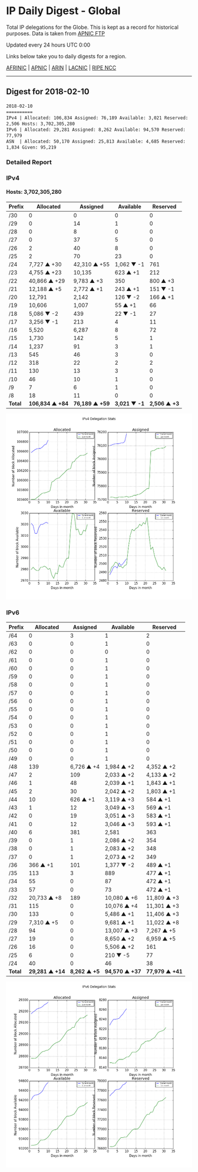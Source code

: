 # IP Daily Digest - Global

Total IP delegations for the Globe. This is kept as a record for historical purposes. Data is taken from [APNIC FTP](https://ftp.apnic.net/)

Updated every 24 hours UTC 0:00

Links below take you to daily digests for a region.

[AFRINIC](./archives/AFRINIC/) | [APNIC](./archives/APNIC/) | [ARIN](./archives/ARIN/) | [LACNIC](./archives/LACNIC/) | [RIPE NCC](./archives/RIPE_NCC/)

---

## Digest for 2018-02-10
```
2018-02-10
==========
IPv4 | Allocated: 106,834 Assigned: 76,189 Available: 3,021 Reserved: 2,506 Hosts: 3,702,305,280
IPv6 | Allocated: 29,281 Assigned: 8,262 Available: 94,570 Reserved: 77,979
ASN  | Allocated: 50,170 Assigned: 25,813 Available: 4,685 Reserved: 1,834 Given: 95,219
```

### Detailed Report

### IPv4

#### Hosts: **3,702,305,280**

| Prefix | Allocated | Assigned | Available | Reserved |
| ----- | ----- | ----- | ----- | ----- |
| /30 | 0 | 0 | 0 | 0 |
| /29 | 0 | 14 | 1 | 0 |
| /28 | 0 | 8 | 0 | 0 |
| /27 | 0 | 37 | 5 | 0 |
| /26 | 2 | 40 | 8 | 0 |
| /25 | 2 | 70 | 23 | 0 |
| /24 | 7,727 ▲ +30 | 42,310 ▲ +55 | 1,062 ▼ -1 | 761 |
| /23 | 4,755 ▲ +23 | 10,135 | 623 ▲ +1 | 212 |
| /22 | 40,866 ▲ +29 | 9,783 ▲ +3 | 350 | 800 ▲ +3 |
| /21 | 12,188 ▲ +5 | 2,772 ▲ +1 | 243 ▲ +1 | 151 ▼ -1 |
| /20 | 12,791 | 2,142 | 126 ▼ -2 | 166 ▲ +1 |
| /19 | 10,606 | 1,007 | 55 ▲ +1 | 66 |
| /18 | 5,086 ▼ -2 | 439 | 22 ▼ -1 | 27 |
| /17 | 3,256 ▼ -1 | 213 | 4 | 11 |
| /16 | 5,520 | 6,287 | 8 | 72 |
| /15 | 1,730 | 142 | 5 | 1 |
| /14 | 1,237 | 91 | 3 | 1 |
| /13 | 545 | 46 | 3 | 0 |
| /12 | 318 | 22 | 2 | 2 |
| /11 | 130 | 13 | 3 | 0 |
| /10 | 46 | 10 | 1 | 0 |
| /9 | 7 | 6 | 1 | 0 |
| /8 | 18 | 11 | 0 | 0 |
| **Total** | **106,834 ▲ +84** | **76,189 ▲ +59** | **3,021 ▼ -1** | **2,506 ▲ +3** |

![ipv4-stats](ipv4-figure.png)

### IPv6

| Prefix | Allocated | Assigned | Available | Reserved |
| ----- | ----- | ----- | ----- | ----- |
| /64 | 0 | 3 | 1 | 2 |
| /63 | 0 | 0 | 1 | 0 |
| /62 | 0 | 0 | 0 | 0 |
| /61 | 0 | 0 | 1 | 0 |
| /60 | 0 | 0 | 1 | 0 |
| /59 | 0 | 0 | 1 | 0 |
| /58 | 0 | 0 | 1 | 0 |
| /57 | 0 | 0 | 1 | 0 |
| /56 | 0 | 0 | 1 | 0 |
| /55 | 0 | 0 | 1 | 0 |
| /54 | 0 | 0 | 1 | 0 |
| /53 | 0 | 0 | 1 | 0 |
| /52 | 0 | 0 | 1 | 0 |
| /51 | 0 | 0 | 1 | 0 |
| /50 | 0 | 0 | 1 | 0 |
| /49 | 0 | 0 | 1 | 0 |
| /48 | 139 | 6,726 ▲ +4 | 1,984 ▲ +2 | 4,352 ▲ +2 |
| /47 | 2 | 109 | 2,033 ▲ +2 | 4,133 ▲ +2 |
| /46 | 1 | 48 | 2,039 ▲ +1 | 1,843 ▲ +1 |
| /45 | 2 | 30 | 2,042 ▲ +2 | 1,803 ▲ +1 |
| /44 | 10 | 626 ▲ +1 | 3,119 ▲ +3 | 584 ▲ +1 |
| /43 | 1 | 12 | 3,049 ▲ +3 | 569 ▲ +1 |
| /42 | 0 | 19 | 3,051 ▲ +3 | 583 ▲ +1 |
| /41 | 0 | 12 | 3,046 ▲ +3 | 593 ▲ +1 |
| /40 | 6 | 381 | 2,581 | 363 |
| /39 | 0 | 1 | 2,086 ▲ +2 | 354 |
| /38 | 0 | 1 | 2,083 ▲ +2 | 348 |
| /37 | 0 | 1 | 2,073 ▲ +2 | 349 |
| /36 | 366 ▲ +1 | 101 | 1,377 ▼ -2 | 489 ▲ +1 |
| /35 | 113 | 3 | 889 | 477 ▲ +1 |
| /34 | 55 | 0 | 87 | 472 ▲ +1 |
| /33 | 57 | 0 | 73 | 472 ▲ +1 |
| /32 | 20,733 ▲ +8 | 189 | 10,080 ▲ +6 | 11,809 ▲ +3 |
| /31 | 115 | 0 | 10,076 ▲ +4 | 11,301 ▲ +3 |
| /30 | 133 | 0 | 5,486 ▲ +1 | 11,406 ▲ +3 |
| /29 | 7,310 ▲ +5 | 0 | 9,681 ▲ +1 | 11,022 ▲ +8 |
| /28 | 94 | 0 | 13,007 ▲ +3 | 7,267 ▲ +5 |
| /27 | 19 | 0 | 8,650 ▲ +2 | 6,959 ▲ +5 |
| /26 | 16 | 0 | 5,506 ▲ +2 | 161 |
| /25 | 6 | 0 | 210 ▼ -5 | 77 |
| /24 | 40 | 0 | 46 | 38 |
| **Total** | **29,281 ▲ +14** | **8,262 ▲ +5** | **94,570 ▲ +37** | **77,979 ▲ +41** |

![ipv6-stats](ipv6-figure.png)